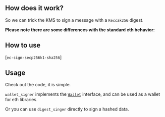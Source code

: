 ## How does it work?

So we can trick the KMS to sign a message with a `Keccak256` digest.

**Please note there are some differences with the standard eth behavior:**

## How to use

 [`ec-sign-secp256k1-sha256`]

## Usage

Check out the code, it is simple.

`wallet_signer` implements the [`Wallet`](https://pkg.go.dev/github.com/ethereum/go-ethereum/accounts#Wallet) interface, and can be used as a wallet for eth libraries.

Or you can use `digest_singer` directly to sign a hashed data.
